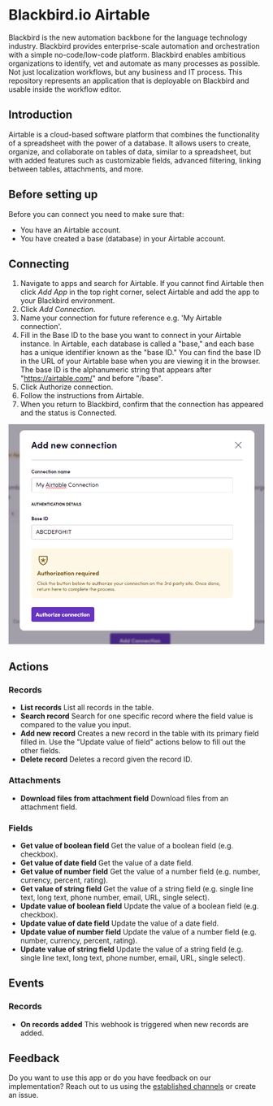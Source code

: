# Blackbird.io Airtable

Blackbird is the new automation backbone for the language technology industry. Blackbird provides enterprise-scale automation and orchestration with a simple no-code/low-code platform. Blackbird enables ambitious organizations to identify, vet and automate as many processes as possible. Not just localization workflows, but any business and IT process. This repository represents an application that is deployable on Blackbird and usable inside the workflow editor.

## Introduction

<!-- begin docs -->

Airtable is a cloud-based software platform that combines the functionality of a spreadsheet with the power of a database. It allows users to create, organize, and collaborate on tables of data, similar to a spreadsheet, but with added features such as customizable fields, advanced filtering, linking between tables, attachments, and more.

## Before setting up

Before you can connect you need to make sure that:

- You have an Airtable account.
- You have created a base (database) in your Airtable account.

## Connecting

1. Navigate to apps and search for Airtable. If you cannot find Airtable then click _Add App_ in the top right corner, select Airtable and add the app to your Blackbird environment.
2. Click _Add Connection_.
3. Name your connection for future reference e.g. 'My Airtable connection'.
4. Fill in the Base ID to the base you want to connect in your Airtable instance. In Airtable, each database is called a "base," and each base has a unique identifier known as the "base ID." You can find the base ID in the URL of your Airtable base when you are viewing it in the browser. The base ID is the alphanumeric string that appears after "https://airtable.com/" and before "/base".
5. Click Authorize connection.
6. Follow the instructions from Airtable.
7. When you return to Blackbird, confirm that the connection has appeared and the status is Connected.

![AirtableBlackbirdConnection](image/README/AirtableBlackbirdConnection.png)

## Actions

### Records

- **List records** List all records in the table.
- **Search record** Search for one specific record where the field value is compared to the value you input.
- **Add new record** Creates a new record in the table with its primary field filled in. Use the "Update value of field" actions below to fill out the other fields.
- **Delete record** Deletes a record given the record ID.

### Attachments

- **Download files from attachment field** Download files from an attachment field.

### Fields

- **Get value of boolean field** Get the value of a boolean field (e.g. checkbox).
- **Get value of date field** Get the value of a date field.
- **Get value of number field** Get the value of a number field (e.g. number, currency, percent, rating).
- **Get value of string field** Get the value of a string field (e.g. single line text, long text, phone number, email, URL, single select).
- **Update value of boolean field** Update the value of a boolean field (e.g. checkbox).
- **Update value of date field** Update the value of a date field.
- **Update value of number field** Update the value of a number field (e.g. number, currency, percent, rating).
- **Update value of string field** Update the value of a string field (e.g. single line text, long text, phone number, email, URL, single select).

## Events

### Records

- **On records added** This webhook is triggered when new records are added.

## Feedback

Do you want to use this app or do you have feedback on our implementation? Reach out to us using the [established channels](https://www.blackbird.io/) or create an issue.

<!-- end docs -->
